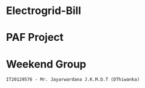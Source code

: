 # Electrogrid-Bill
# PAF Project
# Weekend Group


`IT20129576 - Mr. Jayarwardana J.K.M.D.T (DThiwanka)`
